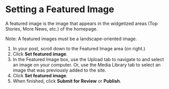 # Setting a Featured Image

A featured image is the image that appears in the widgetized areas \(Top Stories, More News, etc.\) of the homepage.

Note: A featured images must be a landscape-oriented image.

1. In your post, scroll down to the Featured Image area \(on right.\)
2. Click **Set featured image**. 
3. In the Featured Image box, use the Upload tab to navigate to and select an image on your computer. Or, use the Media Library tab to select an image that was previously added to the site.
4. Click **Set featured image**.
5. When finished, click **Submit for Review** or **Publish**. 


